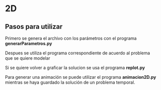 # 2D
## Pasos para utilizar
Primero se genera el archivo con los parámetros con el programa **generarParametros.py**

Despues se utiliza el programa correspondiente de acuerdo al problema que se quiere modelar

Si se quiere volver a graficar la solucion se usa el programa **replot.py**

Para generar una animación se puede utilizar el programa **animacion2D.py** mientras se haya guardado la solución de un problema temporal.

